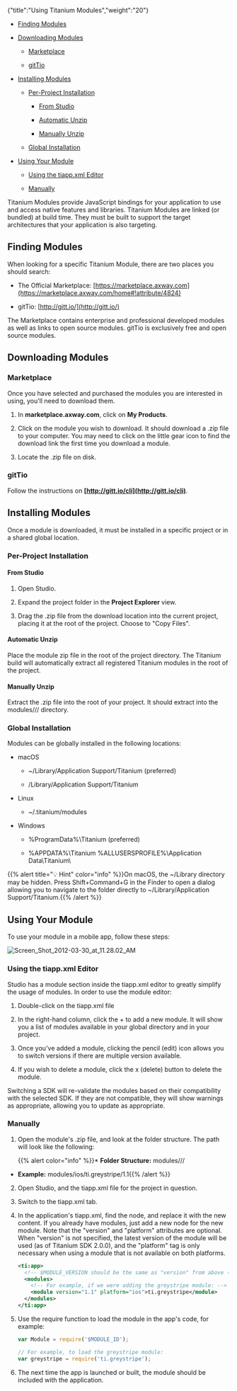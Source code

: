 {"title":"Using Titanium Modules","weight":"20"}

* [Finding Modules](#finding-modules)

* [Downloading Modules](#downloading-modules)

    * [Marketplace](#marketplace)

    * [gitTio](#gittio)

* [Installing Modules](#installing-modules)

    * [Per-Project Installation](#per-project-installation)

        * [From Studio](#from-studio)

        * [Automatic Unzip](#automatic-unzip)

        * [Manually Unzip](#manually-unzip)

    * [Global Installation](#global-installation)

* [Using Your Module](#using-your-module)

    * [Using the tiapp.xml Editor](#using-the-tiapp.xml-editor)

    * [Manually](#manually)

Titanium Modules provide JavaScript bindings for your application to use and access native features and libraries. Titanium Modules are linked (or bundled) at build time. They must be built to support the target architectures that your application is also targeting.

## Finding Modules

When looking for a specific Titanium Module, there are two places you should search:

* The Official Marketplace: [https://marketplace.axway.com](https://marketplace.axway.com/home#!attribute/4824)

* gitTio: [http://gitt.io/](http://gitt.io/)

The Marketplace contains enterprise and professional developed modules as well as links to open source modules. gitTio is exclusively free and open source modules.

## Downloading Modules

### Marketplace

Once you have selected and purchased the modules you are interested in using, you'll need to download them.

1. In **marketplace.axway.com**, click on **My Products**.

2. Click on the module you wish to download. It should download a .zip file to your computer. You may need to click on the little gear icon to find the download link the first time you download a module.

3. Locate the .zip file on disk.

### gitTio

Follow the instructions on **[http://gitt.io/cli](http://gitt.io/cli)**.

## Installing Modules

Once a module is downloaded, it must be installed in a specific project or in a shared global location.

### Per-Project Installation

#### From Studio

1. Open Studio.

2. Expand the project folder in the **Project Explorer** view.

3. Drag the .zip file from the download location into the current project, placing it at the root of the project. Choose to "Copy Files".

#### Automatic Unzip

Place the module zip file in the root of the project directory. The Titanium build will automatically extract all registered Titanium modules in the root of the project.

#### Manually Unzip

Extract the .zip file into the root of your project. It should extract into the modules/<platform>/<module-id>/<version> directory.

### Global Installation

Modules can be globally installed in the following locations:

* macOS

    * ~/Library/Application Support/Titanium (preferred)

    * /Library/Application Support/Titanium

* Linux

    * ~/.titanium/modules

* Windows

    * %ProgramData%\\Titanium (preferred)

    * %APPDATA%\\Titanium
        %ALLUSERSPROFILE%\\Application Data\\Titanium\\

{{% alert title="💡 Hint" color="info" %}}On macOS, the ~/Library directory may be hidden. Press Shift+Command+G in the Finder to open a dialog allowing you to navigate to the folder directly to ~/Library/Application Support/Titanium.{{% /alert %}}

## Using Your Module

To use your module in a mobile app, follow these steps:

![Screen_Shot_2012-03-30_at_11.28.02_AM](/Images/appc/download/attachments/30083141/Screen_Shot_2012-03-30_at_11.28.02_AM.png)

### Using the tiapp.xml Editor

Studio has a module section inside the tiapp.xml editor to greatly simplify the usage of modules. In order to use the module editor:

1. Double-click on the tiapp.xml file

2. In the right-hand column, click the + to add a new module. It will show you a list of modules available in your global directory and in your project.

3. Once you've added a module, clicking the pencil (edit) icon allows you to switch versions if there are multiple version available.

4. If you wish to delete a module, click the x (delete) button to delete the module.

Switching a SDK will re-validate the modules based on their compatibility with the selected SDK. If they are not compatible, they will show warnings as appropriate, allowing you to update as appropriate.

### Manually

1. Open the module's .zip file, and look at the folder structure. The path will look like the following:

    {{% alert color="info" %}}* **Folder Structure:** modules/<platform>/<module-id>/<version>

* **Example:** modules/ios/ti.greystripe/1.1{{% /alert %}}
2. Open Studio, and the tiapp.xml file for the project in question.

3. Switch to the tiapp.xml tab.

4. In the application's tiapp.xml, find the <modules/> node, and replace it with the new <modules> content. If you already have modules, just add a new node for the new module. Note that the "version" and "platform" attributes are optional. When "version" is not specified, the latest version of the module will be used (as of Titanium SDK 2.0.0), and the "platform" tag is only necessary when using a module that is not available on both platforms.

    ```xml
    <ti:app>
      <!-- $MODULE_VERSION should be the same as "version" from above -->
      <modules>
        <!-- For example, if we were adding the greystripe module: -->
        <module version="1.1" platform="ios">ti.greystripe</module>
      </modules>
    </ti:app>
    ```

5. Use the require function to load the module in the app's code, for example:

    ```javascript
    var Module = require('$MODULE_ID');

    // For example, to load the greystripe module:
    var greystripe = require('ti.greystripe');
    ```

6. The next time the app is launched or built, the module should be included with the application.
